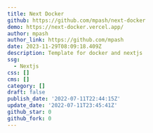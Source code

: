 ```yaml
---
title: Next Docker
github: https://github.com/mpash/next-docker
demo: https://next-docker.vercel.app/
author: mpash
author_link: https://github.com/mpash
date: 2023-11-29T08:09:18.409Z
description: Template for docker and nextjs
ssg:
  - Nextjs
css: []
cms: []
category: []
draft: false
publish_date: '2022-07-11T22:44:15Z'
update_date: '2022-07-11T23:45:41Z'
github_star: 0
github_fork: 0
---
```

